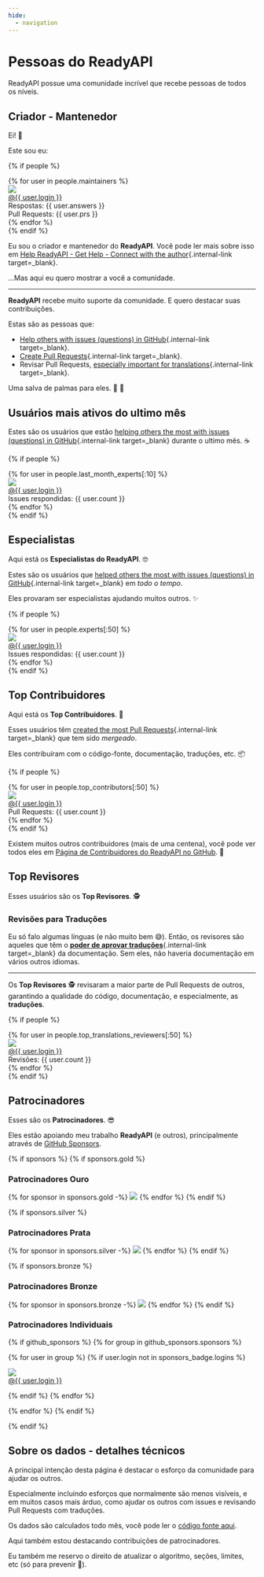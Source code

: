 ```yaml
---
hide:
  - navigation
---
```


# Pessoas do ReadyAPI

ReadyAPI possue uma comunidade incrível que recebe pessoas de todos os níveis.

## Criador - Mantenedor

Ei! 👋

Este sou eu:

{% if people %}
<div class="user-list user-list-center">
{% for user in people.maintainers %}

<div class="user"><a href="{{ user.url }}" target="_blank"><div class="avatar-wrapper"><img src="{{ user.avatarUrl }}"/></div><div class="title">@{{ user.login }}</div></a> <div class="count">Respostas: {{ user.answers }}</div><div class="count">Pull Requests: {{ user.prs }}</div></div>
{% endfor %}

</div>
{% endif %}

Eu sou o criador e mantenedor do **ReadyAPI**. Você pode ler mais sobre isso em [Help ReadyAPI - Get Help - Connect with the author](help-readyapi.md#conect-se-com-o-autor){.internal-link target=_blank}.

...Mas aqui eu quero mostrar a você a comunidade.

---

**ReadyAPI** recebe muito suporte da comunidade. E quero destacar suas contribuições.

Estas são as pessoas que:

* [Help others with issues (questions) in GitHub](help-readyapi.md#responda-perguntas-no-github){.internal-link target=_blank}.
* [Create Pull Requests](help-readyapi.md#crie-um-pull-request){.internal-link target=_blank}.
* Revisar Pull Requests, [especially important for translations](contributing.md#traducoes){.internal-link target=_blank}.

Uma salva de palmas para eles. 👏 🙇

## Usuários mais ativos do ultimo mês

Estes são os usuários que estão [helping others the most with issues (questions) in GitHub](help-readyapi.md#responda-perguntas-no-github){.internal-link target=_blank} durante o ultimo mês. ☕

{% if people %}
<div class="user-list user-list-center">
{% for user in people.last_month_experts[:10] %}

<div class="user"><a href="{{ user.url }}" target="_blank"><div class="avatar-wrapper"><img src="{{ user.avatarUrl }}"/></div><div class="title">@{{ user.login }}</div></a> <div class="count">Issues respondidas: {{ user.count }}</div></div>
{% endfor %}

</div>
{% endif %}

## Especialistas

Aqui está os **Especialistas do ReadyAPI**. 🤓


Estes são os usuários que [helped others the most with issues (questions) in GitHub](help-readyapi.md#responda-perguntas-no-github){.internal-link target=_blank} em *todo o tempo*.

Eles provaram ser especialistas ajudando muitos outros. ✨

{% if people %}
<div class="user-list user-list-center">
{% for user in people.experts[:50] %}

<div class="user"><a href="{{ user.url }}" target="_blank"><div class="avatar-wrapper"><img src="{{ user.avatarUrl }}"/></div><div class="title">@{{ user.login }}</div></a> <div class="count">Issues respondidas: {{ user.count }}</div></div>
{% endfor %}

</div>
{% endif %}

## Top Contribuidores

Aqui está os **Top Contribuidores**. 👷

Esses usuários têm [created the most Pull Requests](help-readyapi.md#crie-um-pull-request){.internal-link target=_blank} que tem sido *mergeado*.

Eles contribuíram com o código-fonte, documentação, traduções, etc. 📦

{% if people %}
<div class="user-list user-list-center">
{% for user in people.top_contributors[:50] %}

<div class="user"><a href="{{ user.url }}" target="_blank"><div class="avatar-wrapper"><img src="{{ user.avatarUrl }}"/></div><div class="title">@{{ user.login }}</div></a> <div class="count">Pull Requests: {{ user.count }}</div></div>
{% endfor %}

</div>
{% endif %}

Existem muitos outros contribuidores (mais de uma centena), você pode ver todos eles em <a href="https://github.com/khulnasoft/readyapi/graphs/contributors" class="external-link" target="_blank">Página de Contribuidores do ReadyAPI no GitHub</a>. 👷

## Top Revisores

Esses usuários são os **Top Revisores**. 🕵️

### Revisões para Traduções

Eu só falo algumas línguas (e não muito bem 😅). Então, os revisores são aqueles que têm o [**poder de aprovar traduções**](contributing.md#traducoes){.internal-link target=_blank} da documentação. Sem eles, não haveria documentação em vários outros idiomas.

---

Os **Top Revisores** 🕵️ revisaram a maior parte de Pull Requests de outros, garantindo a qualidade do código, documentação, e especialmente, as **traduções**.

{% if people %}
<div class="user-list user-list-center">
{% for user in people.top_translations_reviewers[:50] %}

<div class="user"><a href="{{ user.url }}" target="_blank"><div class="avatar-wrapper"><img src="{{ user.avatarUrl }}"/></div><div class="title">@{{ user.login }}</div></a> <div class="count">Revisões: {{ user.count }}</div></div>
{% endfor %}

</div>
{% endif %}

## Patrocinadores

Esses são os **Patrocinadores**. 😎

Eles estão apoiando meu trabalho **ReadyAPI** (e outros), principalmente através de <a href="https://github.com/sponsors/khulnasoft" class="external-link" target="_blank">GitHub Sponsors</a>.

{% if sponsors %}
{% if sponsors.gold %}

### Patrocinadores Ouro

{% for sponsor in sponsors.gold -%}
<a href="{{ sponsor.url }}" target="_blank" title="{{ sponsor.title }}"><img src="{{ sponsor.img }}"></a>
{% endfor %}
{% endif %}

{% if sponsors.silver %}

### Patrocinadores Prata

{% for sponsor in sponsors.silver -%}
<a href="{{ sponsor.url }}" target="_blank" title="{{ sponsor.title }}"><img src="{{ sponsor.img }}"></a>
{% endfor %}
{% endif %}

{% if sponsors.bronze %}

### Patrocinadores Bronze

{% for sponsor in sponsors.bronze -%}
<a href="{{ sponsor.url }}" target="_blank" title="{{ sponsor.title }}"><img src="{{ sponsor.img }}"></a>
{% endfor %}
{% endif %}

### Patrocinadores Individuais

{% if github_sponsors %}
{% for group in github_sponsors.sponsors %}

<div class="user-list user-list-center">

{% for user in group %}
{% if user.login not in sponsors_badge.logins %}

<div class="user"><a href="{{ user.url }}" target="_blank"><div class="avatar-wrapper"><img src="{{ user.avatarUrl }}"/></div><div class="title">@{{ user.login }}</div></a></div>

{% endif %}
{% endfor %}

</div>

{% endfor %}
{% endif %}

{% endif %}

## Sobre os dados - detalhes técnicos

A principal intenção desta página é destacar o esforço da comunidade para ajudar os outros.

Especialmente incluindo esforços que normalmente são menos visíveis, e em muitos casos mais árduo, como ajudar os outros com issues e revisando Pull Requests com traduções.

Os dados são calculados todo mês, você pode ler o <a href="https://github.com/khulnasoft/readyapi/blob/master/.github/actions/people/app/main.py" class="external-link" target="_blank">código fonte aqui</a>.

Aqui também estou destacando contribuições de patrocinadores.

Eu também me reservo o direito de atualizar o algoritmo, seções, limites, etc (só para prevenir 🤷).
